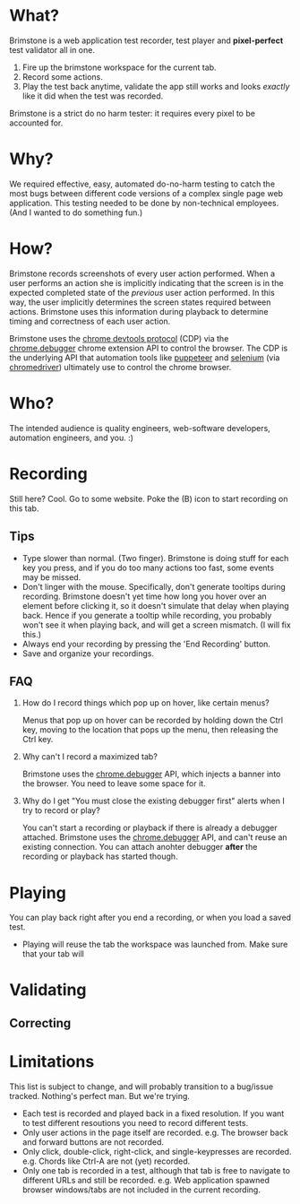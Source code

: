 
# What?

Brimstone is a web application test recorder, test player and **pixel-perfect** test validator all in one.

1. Fire up the brimstone workspace for the current tab.
2. Record some actions.
3. Play the test back anytime, validate the app still works and looks *exactly* like it did when the test was recorded.

Brimstone is a strict do no harm tester: it requires every pixel to be accounted for.

# Why?

We required effective, easy, automated do-no-harm testing to catch the most bugs between different code versions of a complex single page web application. This testing needed to be done by non-technical employees. (And I wanted to do something fun.)

# How?

Brimstone records screenshots of every user action performed. When a user performs an action she is implicitly indicating that the screen is in the expected completed state of the *previous* user action performed. In this way, the user implicitly determines the screen states required between actions. Brimstone uses this information during playback to determine timing and correctness of each user action.

Brimstone uses the [chrome devtools protocol](https://chromedevtools.github.io/devtools-protocol/1-3) (CDP) via the [chrome.debugger](https://developer.chrome.com/docs/extensions/reference/debugger/) chrome extension API to control the browser. The CDP is the underlying API that automation tools like [puppeteer](https://developers.google.com/web/tools/puppeteer) and [selenium](https://www.selenium.dev/) (via [chromedriver](https://chromedriver.chromium.org/)) ultimately use to control the chrome browser.

# Who?

The intended audience is quality engineers, web-software developers, automation engineers, and you. :)

# Recording

Still here? Cool. Go to some website. Poke the (B) icon to start recording on this tab.  

## Tips

* Type slower than normal. (Two finger). Brimstone is doing stuff for each key you press, and if you do too many actions too fast, some events may be missed.
* Don't linger with the mouse. Specifically, don't generate tooltips during recording. Brimstone doesn't yet time how long you hover over an element before clicking it, so it doesn't simulate that delay when playing back. Hence if you generate a tooltip while recording, you probably won't see it when playing back, and will get a screen mismatch. (I will fix this.)
* Always end your recording by pressing the 'End Recording' button.
* Save and organize your recordings.

## FAQ
1. How do I record things which pop up on hover, like certain menus?

    Menus that pop up on hover can be recorded by holding down the Ctrl key, moving to the location that pops up the menu, then releasing the Ctrl key.

2. Why can't I record a maximized tab?

    Brimstone uses the [chrome.debugger](https://developer.chrome.com/docs/extensions/reference/debugger/) API, which injects a banner into the browser. You need to leave some space for it.

3. Why do I get "You must close the existing debugger first" alerts when I try to record or play?

    You can't start a recording or playback if there is already a debugger attached. Brimstone uses the [chrome.debugger](https://developer.chrome.com/docs/extensions/reference/debugger/) API, and can't reuse an existing connection. You can attach anohter debugger **after** the recording or playback has started though.


# Playing

You can play back right after you end a recording, or when you load a saved test.

* Playing will reuse the tab the workspace was launched from.
Make sure that your tab will 

# Validating 

## Correcting

# Limitations
This list is subject to change, and will probably transition to a bug/issue tracked. Nothing's perfect man. But we're trying.  
 
* Each test is recorded and played back in a fixed resolution. If you want to test different resoutions you need to record different tests.
* Only user actions in the page itself are recorded. e.g. The browser back and forward buttons are not recorded.
* Only click, double-click, right-click, and single-keypresses are recorded. e.g. Chords like Ctrl-A are not (yet) recorded.
* Only one tab is recorded in a test, although that tab is free to navigate to different URLs and still be recorded. e.g. Web application spawned browser windows/tabs are not included in the current recording.



